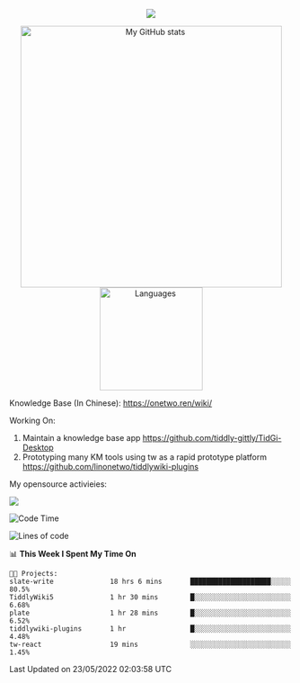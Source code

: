 <a href="https://github.com/linonetwo">
    <p align="center">
        <img src="https://github-profile-trophy.vercel.app/?username=linonetwo&column=7&theme=onedark"/>
    </p>
</a>
<a align="center" href="https://github.com/linonetwo">
  <p align="center">
    <img src="https://github-readme-stats.vercel.app/api?username=linonetwo&show_icons=true&count_private=true" alt="My GitHub stats" width="465"/>
    <img src="https://github-readme-stats.vercel.app/api/top-langs/?username=linonetwo&layout=compact&langs_count=10" alt="Languages" height="183">
  </p>
</a>

Knowledge Base (In Chinese): https://onetwo.ren/wiki/

Working On: 

1. Maintain a knowledge base app https://github.com/tiddly-gittly/TidGi-Desktop
1. Prototyping many KM tools using tw as a rapid prototype platform https://github.com/linonetwo/tiddlywiki-plugins

My opensource activieies:

![](https://visitor-badge.glitch.me/badge?page_id=linonetwo.linonetwo)

<!--START_SECTION:waka-->
![Code Time](http://img.shields.io/badge/Code%20Time-0%20secs-blue)

![Lines of code](https://img.shields.io/badge/From%20Hello%20World%20I%27ve%20Written-2%20Million%20lines%20of%20code-blue)

📊 **This Week I Spent My Time On** 

```text
🐱‍💻 Projects: 
slate-write              18 hrs 6 mins       ████████████████████░░░░░   80.5% 
TiddlyWiki5              1 hr 30 mins        █░░░░░░░░░░░░░░░░░░░░░░░░   6.68% 
plate                    1 hr 28 mins        █░░░░░░░░░░░░░░░░░░░░░░░░   6.52% 
tiddlywiki-plugins       1 hr                █░░░░░░░░░░░░░░░░░░░░░░░░   4.48% 
tw-react                 19 mins             ░░░░░░░░░░░░░░░░░░░░░░░░░   1.45%

```


 Last Updated on 23/05/2022 02:03:58 UTC
<!--END_SECTION:waka-->
